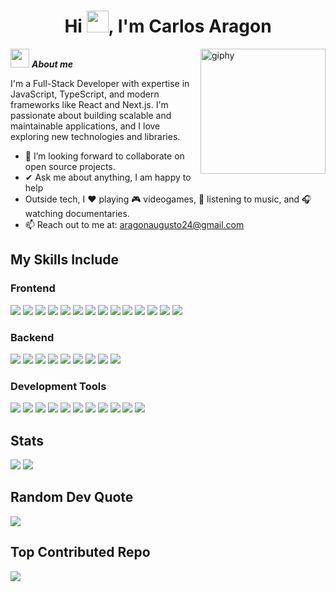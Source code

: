 <h1 align="center">Hi <img src="https://media.giphy.com/media/hvRJCLFzcasrR4ia7z/giphy.gif" width="35">, I'm Carlos Aragon</h1>

<img align='right' src="https://media.giphy.com/media/M9gbBd9nbDrOTu1Mqx/giphy.gif" width="200" alt="giphy">

<img src="https://media.giphy.com/media/ObNTw8Uzwy6KQ/giphy.gif" width="30px">&nbsp;**_About me_**

I'm a Full-Stack Developer with expertise in JavaScript, TypeScript, and modern frameworks like React and Next.js. I'm passionate about building scalable and maintainable applications, and I love exploring new technologies and libraries.

- 👯 I’m looking forward to collaborate on open source projects.
- ✔ Ask me about anything, I am happy to help<br>
- Outside tech, I ❤️ playing 🎮 videogames, 🎵 listening to music, and 🎧 watching documentaries.
- 📫 Reach out to me at: <a href="aragonaugusto24@gmail.com">aragonaugusto24@gmail.com</a>

## My Skills Include

### Frontend

<span>
    <img src="https://img.shields.io/badge/html5-%23E34F26.svg?style=for-the-badge&logo=html5&logoColor=white" />
    <img src="https://img.shields.io/badge/css3-%231572B6.svg?style=for-the-badge&logo=css3&logoColor=white" />
    <img src="https://img.shields.io/badge/javascript-%23323330.svg?style=for-the-badge&logo=javascript&logoColor=%23F7DF1E" />
    <img src="https://img.shields.io/badge/typescript-%23007ACC.svg?style=for-the-badge&logo=typescript&logoColor=white" />
    <img src="https://img.shields.io/badge/react-%2320232a.svg?style=for-the-badge&logo=react&logoColor=%2361DAFB" />
    <img src="https://img.shields.io/badge/react_native-%2320232a.svg?style=for-the-badge&logo=react&logoColor=%2361DAFB" />
    <img src="https://img.shields.io/badge/expo-1C1E24?style=for-the-badge&logo=expo&logoColor=#D04A37" />
    <img src="https://img.shields.io/badge/Next-black?style=for-the-badge&logo=next.js&logoColor=white" />
    <img src="https://img.shields.io/badge/tailwindcss-%2338B2AC.svg?style=for-the-badge&logo=tailwind-css&logoColor=white" />
    <img src="https://img.shields.io/badge/daisyui-5A0EF8?style=for-the-badge&logo=daisyui&logoColor=white" />
    <img src="https://img.shields.io/badge/styled--components-DB7093?style=for-the-badge&logo=styled-components&logoColor=white" />
    <img src="https://img.shields.io/badge/redux-%23593d88.svg?style=for-the-badge&logo=redux&logoColor=white" />
    <img src="https://img.shields.io/badge/React_Router-CA4245?style=for-the-badge&logo=react-router&logoColor=white" />
    <img src="https://img.shields.io/badge/threejs-black?style=for-the-badge&logo=three.js&logoColor=white" />
</span>

### Backend

<span>
    <img src="https://img.shields.io/badge/node.js-6DA55F?style=for-the-badge&logo=node.js&logoColor=white" />
    <img src="https://img.shields.io/badge/express.js-%23404d59.svg?style=for-the-badge&logo=express&logoColor=%2361DAFB" />
    <img src="https://img.shields.io/badge/nestjs-%23E0234E.svg?style=for-the-badge&logo=nestjs&logoColor=white" />
    <img src="https://img.shields.io/badge/NODEMON-%23323330.svg?style=for-the-badge&logo=nodemon&logoColor=%BBDEAD" />
    <img src="https://img.shields.io/badge/AWS-%23FF9900.svg?style=for-the-badge&logo=amazon-aws&logoColor=white" />
    <img src="https://img.shields.io/badge/firebase-a08021?style=for-the-badge&logo=firebase&logoColor=ffcd34" />
    <img src="https://img.shields.io/badge/MongoDB-%234ea94b.svg?style=for-the-badge&logo=mongodb&logoColor=white" />
    <img src="https://img.shields.io/badge/docker-%230db7ed.svg?style=for-the-badge&logo=docker&logoColor=white" />
    <img src="https://img.shields.io/badge/Supabase-3ECF8E?style=for-the-badge&logo=supabase&logoColor=white" />
</span>

### Development Tools

<span>
    <img src="https://img.shields.io/badge/webpack-%238DD6F9.svg?style=for-the-badge&logo=webpack&logoColor=white" />
    <img src="https://img.shields.io/badge/Babel-F9DC3e?style=for-the-badge&logo=babel&logoColor=black" />
    <img src="https://img.shields.io/badge/NPM-%23CB3837.svg?style=for-the-badge&logo=npm&logoColor=white" />
    <img src="https://img.shields.io/badge/vercel-%23000000.svg?style=for-the-badge&logo=vercel&logoColor=white" />
    <img src="https://img.shields.io/badge/netlify-%23000000.svg?style=for-the-badge&logo=netlify&logoColor=#00C7B7" />
    <img src="https://img.shields.io/badge/git-%23F05033.svg?style=for-the-badge&logo=git&logoColor=white" />
    <img src="https://img.shields.io/badge/github-%23121011.svg?style=for-the-badge&logo=github&logoColor=white" />
    <img src="https://img.shields.io/badge/Postman-FF6C37?style=for-the-badge&logo=postman&logoColor=white" />
    <img src="https://img.shields.io/badge/android%20studio-346ac1?style=for-the-badge&logo=android%20studio&logoColor=white" />
    <img src="https://img.shields.io/badge/Visual%20Studio%20Code-0078d7.svg?style=for-the-badge&logo=visual-studio-code&logoColor=white" />
    <img src="https://img.shields.io/badge/figma-%23F24E1E.svg?style=for-the-badge&logo=figma&logoColor=white" />
</span>

<h2 align="start">Stats</h2>

![](https://github-readme-streak-stats.herokuapp.com?user=Charlesss-0&theme=tokyonight&hide_border=true&border_radius=7&date_format=M%20j%5B%2C%20Y%5D&hide_border=true)
![](https://github-readme-stats.vercel.app/api/top-langs/?username=Charlesss-0&theme=tokyonight&hide_border=true&include_all_commits=false&count_private=false&layout=compact)

## Random Dev Quote

![](https://quotes-github-readme.vercel.app/api?type=horizontal&theme=tokyonight)

## Top Contributed Repo

![](https://github-contributor-stats.vercel.app/api?username=Charlesss-0&limit=5&theme=tokyonight&combine_all_yearly_contributions=true)
